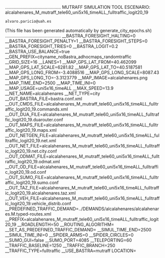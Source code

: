 .............................................
    MUTRAFF SIMULATION TOOL
    ESCENARIO: alcalahenares_M_mutraff_tele60_uni5x16_timeALL_fulltraffic_logit20_19

    alvaro.paricio@uah.es
(This file has been generated automatically by generate_city_epochs.sh)
.............................................
__BASTRA_FORESIGHT_HALTING=0
__BASTRA_FORESIGHT_PENALTY=1
__BASTRA_FORESIGHT_STEPS=0
__BASTRA_FORESIGHT_TRIES=0
__BASTRA_LOGIT=0.2
__BASTRA_USE_BALANCE=true
__GEN_PREFIX=cityname_noBastra_adhocmaps_randomtraffic
__GRID_SIZE=16
__LANES=1
__MAP_GPS_LAT_FROM=40.462099
__MAP_GPS_LAT_SCALE=6281.82
__MAP_GPS_LAT_TO=40.5187581
__MAP_GPS_LONG_FROM=-3.4088516
__MAP_GPS_LONG_SCALE=8087.43
__MAP_GPS_LONG_TO=-3.3123779
__MAP_IMAGE=alcalahenares.png
__MAP_TIME_END=2500
__MAP_TIME_INI=0
__MAP_USAGE=uni5x16_timeALL
__MAX_SPEED=13.9
__NET_NAME=alcalahenares
__NET_TYPE=city
__OUT_BASTRA_FILE=bastra.conf.xml
__OUT_CMDS_FILE=alcalahenares_M_mutraff_tele60_uni5x16_timeALL_fulltraffic_logit20_19.commands.xml
__OUT_DUA_FILE=alcalahenares_M_mutraff_tele60_uni5x16_timeALL_fulltraffic_logit20_19.duarouter.conf
__OUT_MAPS_FILE=alcalahenares_M_mutraff_tele60_uni5x16_timeALL_fulltraffic_logit20_19.maps.xml
__OUT_NETGEN_FILE=alcalahenares_M_mutraff_tele60_uni5x16_timeALL_fulltraffic_logit20_19.net.xml
__OUT_NET_FILE=alcalahenares_M_mutraff_tele60_uni5x16_timeALL_fulltraffic_logit20_19.net.city.conf
__OUT_ODMAT_FILE=alcalahenares_M_mutraff_tele60_uni5x16_timeALL_fulltraffic_logit20_19.odmat.xml
__OUT_OD_FILE=alcalahenares_M_mutraff_tele60_uni5x16_timeALL_fulltraffic_logit20_19.od.conf
__OUT_SUMO_FILE=alcalahenares_M_mutraff_tele60_uni5x16_timeALL_fulltraffic_logit20_19.sumo.conf
__OUT_TAZ_FILE=alcalahenares_M_mutraff_tele60_uni5x16_timeALL_fulltraffic_logit20_19.alcalahenares.taz.xml
__OUT_VEH_FILE=alcalahenares_M_mutraff_tele60_uni5x16_timeALL_fulltraffic_logit20_19.vehicle_distrib.conf
__PREDEFINED_TRAFFIC_DEMAND=../DEMANDS/alcalahenares/alcalahenares.M.typed-routes.xml
__PREFIX=alcalahenares_M_mutraff_tele60_uni5x16_timeALL_fulltraffic_logit20_19
__ROADLENGTH=50
__ROUTING_ALGORITHM=
__SET_AS_PREDEFINED_TRAFFIC_DEMAND=
__SIMUL_TIME_END=2500
__SIMUL_TIME_INI=0
__SPIDER_ARMS=0
__SPIDER_CIRCLES=0
__SUMO_GUI=false
__SUMO_PORT=4085
__TELEPORTING=60
__TRAFFIC_BASELINE=1250
__TRAFFIC_BRANCH=250
__TRAFFIC_TYPE=fulltraffic
__USE_BASTRA=mutraff
LOCATION=    <location netOffset="-465343.12,-4479111.07" convBoundary="0.00,0.00,8087.43,6281.82" origBoundary="-3.408842,40.462103,-3.312420,40.518754" projParameter="+proj=utm +zone=30 +ellps=WGS84 +datum=WGS84 +units=m +no_defs"/>
